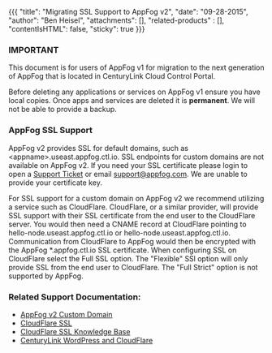 {{{
  "title": "Migrating SSL Support to AppFog v2",
  "date": "09-28-2015",
  "author": "Ben Heisel",
  "attachments": [],
  "related-products" : [],
  "contentIsHTML": false,
  "sticky": true
}}}

### IMPORTANT

This document is for users of AppFog v1 for migration to the next generation of AppFog that is located in CenturyLink Cloud Control Portal.

Before deleting any applications or services on AppFog v1 ensure you have local copies. Once apps and services are deleted it is **permanent**. We will not be able to provide a backup.

### AppFog SSL Support

AppFog v2 provides SSL for default domains, such as &lt;appname&gt;.useast.appfog.ctl.io. SSL endpoints for custom domains are not available on AppFog v2. If you need your SSL certificate please login to open a [Support Ticket](https://support.appfog.com) or email support@appfog.com. We are unable to provide your certificate key.

For SSL support for a custom domain on AppFog v2 we recommend utilizing a service such as CloudFlare. CloudFlare, or a similar provider, will provide SSL support with their SSL certificate from the end user to the CloudFlare server. You would then need a CNAME record at CloudFlare pointing to hello-node.useast.appfog.ctl.io or hello-node.useast.appfog.ctl.io. Communication from CloudFlare to AppFog would then be encrypted with the AppFog *.appfog.ctl.io SSL certificate. When configuring SSL on CloudFlare select the Full SSL option. The "Flexible" SSl option will only provide SSL from the end user to CloudFlare. The "Full Strict" option is not supported by AppFog.


### Related Support Documentation:
* [AppFog v2 Custom Domain](../AppFog/setup-custom-domain-for-appfog-app.md)
* [CloudFlare SSL](https://www.cloudflare.com/ssl)
* [CloudFlare SSL Knowledge Base](https://support.cloudflare.com/hc/en-us/categories/200276247)
* [CenturyLink WordPress and CloudFlare](../WordPress/wordpress-cloudflare-SSL-configuration.md)
